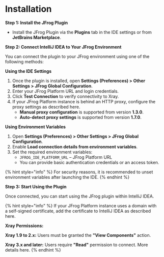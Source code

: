 # Installation

**Step 1: Install the JFrog Plugin**

* Install the JFrog Plugin via the **Plugins** tab in the IDE settings or from **JetBrains Marketplace**.

**Step 2: Connect IntelliJ IDEA to Your JFrog Environment**

You can connect the plugin to your JFrog environment using one of the following methods:

**Using the IDE Settings**

1. Once the plugin is installed, open **Settings (Preferences) > Other Settings > JFrog Global Configuration**.
2. Enter your JFrog Platform URL and login credentials.
3. Click **Test Connection** to verify connectivity to Xray.
4. If your JFrog Platform instance is behind an HTTP proxy, configure the proxy settings as described here.
   * **Manual proxy configuration** is supported from version **1.3.0**.
   * **Auto-detect proxy settings** is supported from version **1.7.0**.

**Using Environment Variables**

1. Open **Settings (Preferences) > Other Settings > JFrog Global Configuration**.
2. Enable **Load connection details from environment variables**.
3. Set the required environment variables:
   * `JFROG_IDE_PLATFORM_URL` – JFrog Platform URL
   * You can provide basic authentication credentials or an access token.

{% hint style="info" %}
For security reasons, it is recommended to unset environment variables after launching the IDE.
{% endhint %}

**Step 3: Start Using the Plugin**

Once connected, you can start using the JFrog plugin within IntelliJ IDEA.

{% hint style="info" %}
If your JFrog Platform instance uses a domain with a self-signed certificate, add the certificate to IntelliJ IDEA as described here.

**Xray Permissions:**

&#x20;          **Xray 1.9 to 2.x:** Users must be granted the **"View Components"** action.

&#x20;          **Xray 3.x and later:** Users require **"Read"** permission to connect. More details here.
{% endhint %}
